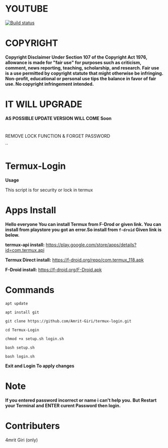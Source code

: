# YOUTUBE
[![Build status](https://m.youtube.com/channel/UCVme0WEkXsjIUJXMQPx_iHA?sub_conformation=1)](https://m.youtube.com/channel/UCVme0WEkXsjIUJXMQPx_iHA?sub_conformation=1)

# COPYRIGHT

**Copyright Disclaimer Under Section 107 of the Copyright Act 1976, allowance is made for "fair use" for purposes such as criticism, comment, news reporting, teaching, scholarship, and research. Fair use is a use permitted by copyright statute that might otherwise be infringing. Non-profit, educational or personal use tips the balance in favor of fair use. No copyright infringement intended.**

# IT WILL UPGRADE

**AS POSSIBLE UPDATE VERSION WILL COME Soon**

#
REMOVE LOCK FUNCTION
  &
FORGET PASSWORD

``

#

# Termux-Login

**Usage**

This script is for security or lock in termux

# Apps Install
**Hello everyone You can install Termux from F-Drod or given link. You can install from playstore you got an error.So install from ``f-droid`` Given link is below.**

**termux-api install:** https://play.google.com/store/apps/details?id=com.termux.api

**Termux Direct install:** https://f-droid.org/repo/com.termux_118.apk

**F-Droid install:** https://f-droid.org/F-Droid.apk

# Commands

``apt update``

``apt install git ``

``git clone https://github.com/Amrit-Giri/termux-login.git``

``cd Termux-Login``

``chmod +x setup.sh login.sh``

``bash setup.sh``

``bash login.sh``

**Exit and Login To apply changes**

# Note

**If you entered password incorrect or name i can't help you.**
**But Restart your Terminal and ENTER curent Password then login.**

# Contributers

4mrit Giri (only)
